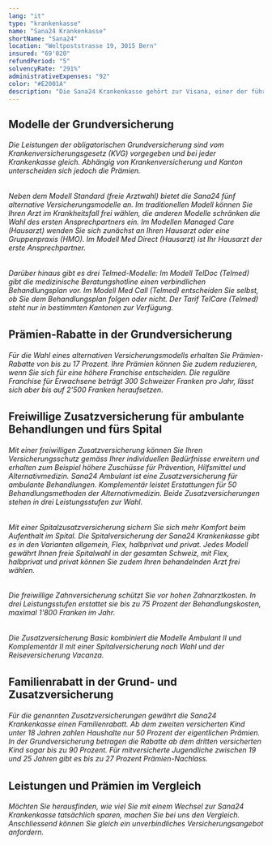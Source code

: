 ```yaml
---
lang: "it"
type: "krankenkasse"
name: "Sana24 Krankenkasse"
shortName: "Sana24"
location: "Weltpoststrasse 19, 3015 Bern"
insured: "69'020"
refundPeriod: "5"
solvencyRate: "291%"
administrativeExpenses: "92"
color: "#E2001A"
description: "Die Sana24 Krankenkasse gehört zur Visana, einer der führenden Krankenversicherungen der Schweiz. Im Jahr 2018 zählte das Unternehmen mit Sitz in Bern mehr als 63'400 Versicherungsnehmer in der Grundversicherung. Daneben bietet die Krankenversicherung auch freiwillige Zusatzversicherungen an. Profitieren Sie jetzt von einem Vergleich der Prämien der Sana24 und finden Sie eine günstige Krankenkasse."
---
```


## Modelle der Grundversicherung

###### Die Leistungen der obligatorischen Grundversicherung sind vom Krankenversicherungsgesetz (KVG) vorgegeben und bei jeder Krankenkasse gleich. Abhängig von Krankenversicherung und Kanton unterscheiden sich jedoch die Prämien.

###### Neben dem Modell Standard (freie Arztwahl) bietet die Sana24 fünf alternative Versicherungsmodelle an. Im traditionellen Modell können Sie Ihren Arzt im Krankheitsfall frei wählen, die anderen Modelle schränken die Wahl des ersten Ansprechpartners ein. Im Modellen Managed Care (Hausarzt) wenden Sie sich zunächst an Ihren Hausarzt oder eine Gruppenpraxis (HMO). Im Modell Med Direct (Hausarzt) ist Ihr Hausarzt der erste Ansprechpartner.

###### Darüber hinaus gibt es drei Telmed-Modelle: Im Modell TelDoc (Telmed) gibt die medizinische Beratungshotline einen verbindlichen Behandlungsplan vor. Im Modell Med Call (Telmed) entscheiden Sie selbst, ob Sie dem Behandlungsplan folgen oder nicht. Der Tarif TelCare (Telmed) steht nur in bestimmten Kantonen zur Verfügung.

## Prämien-Rabatte in der Grundversicherung

###### Für die Wahl eines alternativen Versicherungsmodells erhalten Sie Prämien-Rabatte von bis zu 17 Prozent. Ihre Prämien können Sie zudem reduzieren, wenn Sie sich für eine höhere Franchise entscheiden. Die reguläre Franchise für Erwachsene beträgt 300 Schweizer Franken pro Jahr, lässt sich aber bis auf 2'500 Franken heraufsetzen.

## Freiwillige Zusatzversicherung für ambulante Behandlungen und fürs Spital

###### Mit einer freiwilligen Zusatzversicherung können Sie Ihren Versicherungsschutz gemäss Ihrer individuellen Bedürfnisse erweitern und erhalten zum Beispiel höhere Zuschüsse für Prävention, Hilfsmittel und Alternativmedizin. Sana24 Ambulant ist eine Zusatzversicherung für ambulante Behandlungen. Komplementär leistet Erstattungen für 50 Behandlungsmethoden der Alternativmedizin. Beide Zusatzversicherungen stehen in drei Leistungsstufen zur Wahl.

###### Mit einer Spitalzusatzversicherung sichern Sie sich mehr Komfort beim Aufenthalt im Spital. Die Spitalversicherung der Sana24 Krankenkasse gibt es in den Varianten allgemein, Flex, halbprivat und privat. Jedes Modell gewährt Ihnen freie Spitalwahl in der gesamten Schweiz, mit Flex, halbprivat und privat können Sie zudem Ihren behandelnden Arzt frei wählen.

###### Die freiwillige Zahnversicherung schützt Sie vor hohen Zahnarztkosten. In drei Leistungsstufen erstattet sie bis zu 75 Prozent der Behandlungskosten, maximal 1'800 Franken im Jahr.

###### Die Zusatzversicherung Basic kombiniert die Modelle Ambulant II und Komplementär II mit einer Spitalversicherung nach Wahl und der Reiseversicherung Vacanza.

## Familienrabatt in der Grund- und Zusatzversicherung

###### Für die genannten Zusatzversicherungen gewährt die Sana24 Krankenkasse einen Familienrabatt. Ab dem zweiten versicherten Kind unter 18 Jahren zahlen Haushalte nur 50 Prozent der eigentlichen Prämien. In der Grundversicherung betragen die Rabatte ab dem dritten versicherten Kind sogar bis zu 90 Prozent. Für mitversicherte Jugendliche zwischen 19 und 25 Jahren gibt es bis zu 27 Prozent Prämien-Nachlass.

## Leistungen und Prämien im Vergleich

###### Möchten Sie herausfinden, wie viel Sie mit einem Wechsel zur Sana24 Krankenkasse tatsächlich sparen, machen Sie bei uns den Vergleich. Anschliessend können Sie gleich ein unverbindliches Versicherungsangebot anfordern.
